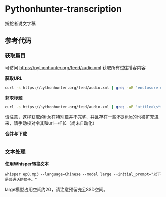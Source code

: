 # Pythonhunter-transcription

捕蛇者说文字稿

## 参考代码

### 获取篇目

可访问 https://pythonhunter.org/feed/audio.xml 获取所有过往播客内容

**获取URL**

```bash
curl -s https://pythonhunter.org/feed/audio.xml | grep -oE 'enclosure url="([^"]+)"' | cut -d\" -f 2 > meta_url.txt
```

**获取标题**

```bash
curl -s https://pythonhunter.org/feed/audio.xml | grep -oP '<title>\s*<!\[CDATA\[\K[^]]*' > meta_title.txt
```

请注意，这样获取的title在特别篇并不完整，并且存在一些不是title的也被扩充进来，请手动校对令其和url一样长（尚未自动化）

**合并与下载**
```python
```

### 文本处理

**使用Whisper转换文本**
```shell
whisper ep0.mp3 --language=Chinese --model large --initial_prompt="以下是普通话的句子。"
```

large模型占用空间约2G，请注意预留充足SSD空间。

